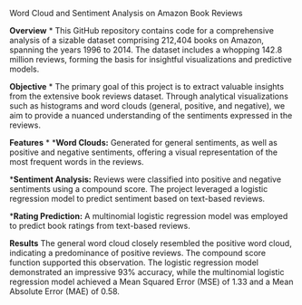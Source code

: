 Word Cloud and Sentiment Analysis on Amazon Book Reviews

**Overview**
*
This GitHub repository contains code for a comprehensive analysis of a sizable dataset comprising 212,404 books on Amazon, spanning the years 1996 to 2014. The dataset includes a whopping 142.8 million reviews, forming the basis for insightful visualizations and predictive models.

**Objective**
*
The primary goal of this project is to extract valuable insights from the extensive book reviews dataset. Through analytical visualizations such as histograms and word clouds (general, positive, and negative), we aim to provide a nuanced understanding of the sentiments expressed in the reviews.

**Features**
*
***Word Clouds:** Generated for general sentiments, as well as positive and negative sentiments, offering a visual representation of the most frequent words in the reviews.

***Sentiment Analysis:** Reviews were classified into positive and negative sentiments using a compound score. The project leveraged a logistic regression model to predict sentiment based on text-based reviews.

***Rating Prediction:** A multinomial logistic regression model was employed to predict book ratings from text-based reviews.

**Results**
The general word cloud closely resembled the positive word cloud, indicating a predominance of positive reviews. The compound score function supported this observation. The logistic regression model demonstrated an impressive 93% accuracy, while the multinomial logistic regression model achieved a Mean Squared Error (MSE) of 1.33 and a Mean Absolute Error (MAE) of 0.58.
